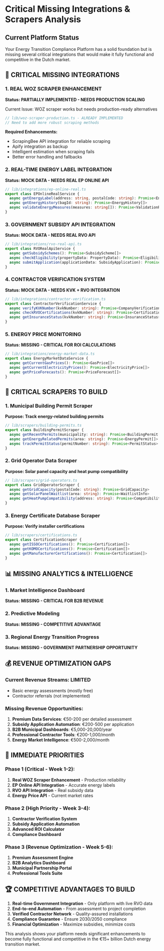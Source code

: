 # Critical Missing Integrations & Scrapers Analysis

## Current Platform Status
Your Energy Transition Compliance Platform has a solid foundation but is missing several critical integrations that would make it fully functional and competitive in the Dutch market.

## 🚨 CRITICAL MISSING INTEGRATIONS

### 1. REAL WOZ SCRAPER ENHANCEMENT
**Status: PARTIALLY IMPLEMENTED - NEEDS PRODUCTION SCALING**

Current Issue: WOZ scraper works but needs production-ready alternatives
```typescript
// lib/woz-scraper-production.ts - ALREADY IMPLEMENTED
// Need to add more robust scraping methods
```

**Required Enhancements:**
- ScrapingBee API integration for reliable scraping
- Apify integration as backup
- Intelligent estimation when scraping fails
- Better error handling and fallbacks

### 2. REAL-TIME ENERGY LABEL INTEGRATION
**Status: MOCK DATA - NEEDS REAL EP ONLINE API**

```typescript
// lib/integrations/ep-online-real.ts
export class EPOnlineRealService {
  async getEnergyLabel(address: string, postalCode: string): Promise<EnergyLabel>
  async getEnergyHistory(bagId: string): Promise<EnergyHistory[]>
  async validateEnergyMeasures(measures: string[]): Promise<ValidationResult>
}
```

### 3. GOVERNMENT SUBSIDY API INTEGRATION
**Status: MOCK DATA - NEEDS REAL RVO API**

```typescript
// lib/integrations/rvo-real-api.ts
export class RVORealApiService {
  async getSubsidySchemes(): Promise<SubsidyScheme[]>
  async checkEligibility(propertyData: PropertyData): Promise<EligibilityResult>
  async submitApplication(applicationData: SubsidyApplication): Promise<ApplicationResult>
}
```

### 4. CONTRACTOR VERIFICATION SYSTEM
**Status: MOCK DATA - NEEDS KVK + RVO INTEGRATION**

```typescript
// lib/integrations/contractor-verification.ts
export class ContractorVerificationService {
  async verifyKVKNumber(kvkNumber: string): Promise<CompanyVerification>
  async checkRVOCertifications(kvkNumber: string): Promise<Certification[]>
  async getInsuranceStatus(kvkNumber: string): Promise<InsuranceStatus>
}
```

### 5. ENERGY PRICE MONITORING
**Status: MISSING - CRITICAL FOR ROI CALCULATIONS**

```typescript
// lib/integrations/energy-market-data.ts
export class EnergyMarketDataService {
  async getCurrentGasPrices(): Promise<GasPrice[]>
  async getCurrentElectricityPrices(): Promise<ElectricityPrice[]>
  async getPriceForecasts(): Promise<PriceForecast[]>
}
```

## 🔧 CRITICAL SCRAPERS TO BUILD

### 1. Municipal Building Permit Scraper
**Purpose: Track energy-related building permits**
```typescript
// lib/scrapers/building-permits.ts
export class BuildingPermitScraper {
  async getRecentPermits(municipality: string): Promise<BuildingPermit[]>
  async getEnergyRelatedPermits(area: string): Promise<EnergyPermit[]>
  async trackPermitStatus(permitNumber: string): Promise<PermitStatus>
}
```

### 2. Grid Operator Data Scraper
**Purpose: Solar panel capacity and heat pump compatibility**
```typescript
// lib/scrapers/grid-operators.ts
export class GridOperatorScraper {
  async getGridCapacity(postalCode: string): Promise<GridCapacity>
  async getSolarPanelWaitlist(area: string): Promise<WaitlistInfo>
  async getHeatPumpCompatibility(address: string): Promise<CompatibilityCheck>
}
```

### 3. Energy Certificate Database Scraper
**Purpose: Verify installer certifications**
```typescript
// lib/scrapers/certifications.ts
export class CertificationScraper {
  async getISSOCertifications(): Promise<Certification[]>
  async getKOMOCertifications(): Promise<Certification[]>
  async getManufacturerCertifications(): Promise<Certification[]>
}
```

## 📊 MISSING ANALYTICS & INTELLIGENCE

### 1. Market Intelligence Dashboard
**Status: MISSING - CRITICAL FOR B2B REVENUE**

### 2. Predictive Modeling
**Status: MISSING - COMPETITIVE ADVANTAGE**

### 3. Regional Energy Transition Progress
**Status: MISSING - GOVERNMENT PARTNERSHIP OPPORTUNITY**

## 💰 REVENUE OPTIMIZATION GAPS

### Current Revenue Streams: LIMITED
- Basic energy assessments (mostly free)
- Contractor referrals (not implemented)

### Missing Revenue Opportunities:
1. **Premium Data Services**: €50-200 per detailed assessment
2. **Subsidy Application Automation**: €200-500 per application
3. **B2B Municipal Dashboards**: €5,000-20,000/year
4. **Professional Contractor Tools**: €200-1,000/month
5. **Energy Market Intelligence**: €500-2,000/month

## 🎯 IMMEDIATE PRIORITIES

### Phase 1 (Critical - Week 1-2):
1. **Real WOZ Scraper Enhancement** - Production reliability
2. **EP Online API Integration** - Accurate energy labels
3. **RVO API Integration** - Real subsidy data
4. **Energy Price API** - Current market rates

### Phase 2 (High Priority - Week 3-4):
1. **Contractor Verification System**
2. **Subsidy Application Automation**
3. **Advanced ROI Calculator**
4. **Compliance Dashboard**

### Phase 3 (Revenue Optimization - Week 5-6):
1. **Premium Assessment Engine**
2. **B2B Analytics Dashboard**
3. **Municipal Partnership Portal**
4. **Professional Tools Suite**

## 🏆 COMPETITIVE ADVANTAGES TO BUILD

1. **Real-time Government Integration** - Only platform with live RVO data
2. **End-to-end Automation** - From assessment to project completion
3. **Verified Contractor Network** - Quality-assured installations
4. **Compliance Guarantee** - Ensure 2030/2050 compliance
5. **Financial Optimization** - Maximize subsidies, minimize costs

This analysis shows your platform needs significant enhancements to become fully functional and competitive in the €15+ billion Dutch energy transition market.